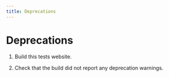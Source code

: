```yaml
---
title: Deprecations
---
```


# Deprecations

1.  Build this tests website.

1.  Check that the build did not report any deprecation warnings.
